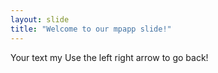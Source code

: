 ```yaml
---
layout: slide
title: "Welcome to our mpapp slide!"
---
```

Your text my
Use the left right arrow to go back!
